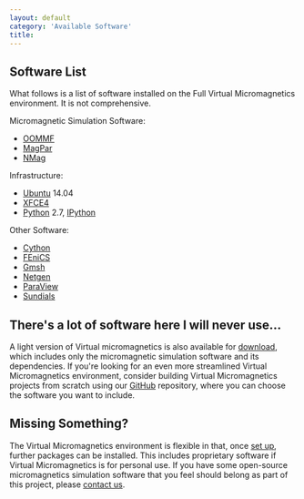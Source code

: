 ```yaml
---
layout: default
category: 'Available Software'
title:
---
```


Software List
-------------

What follows is a list of software installed on the Full Virtual Micromagnetics
environment. It is not comprehensive.

Micromagnetic Simulation Software:

- [OOMMF](http://math.nist.gov/oommf/)
- [MagPar](http://www.magpar.net/)
- [NMag](http://nmag.soton.ac.uk/nmag/)

Infrastructure:

- [Ubuntu](http://www.ubuntu.com/) 14.04
- [XFCE4](http://www.xfce.org/)
- [Python](https://www.python.org/) 2.7, [IPython](http://ipython.org/)

Other Software:

- [Cython](http://cython.org/)
- [FEniCS](http://fenicsproject.org/)
- [Gmsh](http://gmsh.info/)
- [Netgen](https://sourceforge.net/projects/netgen-mesher/)
- [ParaView](http://www.paraview.org/)
- [Sundials](http://acts.nersc.gov/sundials/)

There's a lot of software here I will never use...
--------------------------------------------------

A light version of Virtual micromagnetics is also available for
[download](https://www.dropbox.com/s/1wzqdh6j2iau50u/virtualmicromagnetics_full_9df447e4cc.zip),
which includes only the micromagnetic simulation software and its
dependencies. If you're looking for an even more streamlined Virtual
Micromagnetics environment, consider building Virtual Micromagnetics projects
from scratch using our
[GitHub](https://www.github.com/fangohr/virtualmicromagnetics) repository,
where you can choose the software you want to include.

Missing Something?
------------------

The Virtual Micromagnetics environment is flexible in that, once [set
up](/get_started/), further packages can be installed. This includes
proprietary software if Virtual Micromagnetics is for personal use. If you have
some open-source micromagnetics simulation software that you feel should belong
as part of this project, please [contact us](/about/).